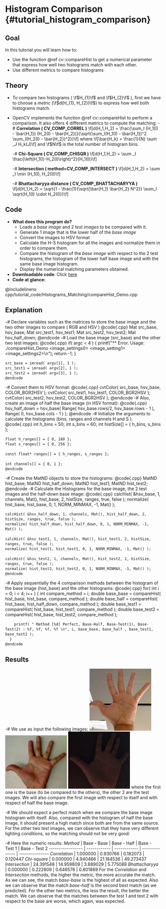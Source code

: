 Histogram Comparison {#tutorial_histogram_comparison}
====================

Goal
----

In this tutorial you will learn how to:

-   Use the function @ref cv::compareHist to get a numerical parameter that express how well two
    histograms match with each other.
-   Use different metrics to compare histograms

Theory
------

-   To compare two histograms ( \f$H_{1}\f$ and \f$H_{2}\f$ ), first we have to choose a *metric*
    (\f$d(H_{1}, H_{2})\f$) to express how well both histograms match.
-   OpenCV implements the function @ref cv::compareHist to perform a comparison. It also offers 4
    different metrics to compute the matching:
    -#  **Correlation ( CV_COMP_CORREL )**
        \f[d(H_1,H_2) =  \frac{\sum_I (H_1(I) - \bar{H_1}) (H_2(I) - \bar{H_2})}{\sqrt{\sum_I(H_1(I) - \bar{H_1})^2 \sum_I(H_2(I) - \bar{H_2})^2}}\f]
        where
        \f[\bar{H_k} =  \frac{1}{N} \sum _J H_k(J)\f]
        and \f$N\f$ is the total number of histogram bins.

    -#  **Chi-Square ( CV_COMP_CHISQR )**
        \f[d(H_1,H_2) =  \sum _I  \frac{\left(H_1(I)-H_2(I)\right)^2}{H_1(I)}\f]

    -#  **Intersection ( method=CV_COMP_INTERSECT )**
        \f[d(H_1,H_2) =  \sum _I  \min (H_1(I), H_2(I))\f]

    -#  **Bhattacharyya distance ( CV_COMP_BHATTACHARYYA )**
        \f[d(H_1,H_2) =  \sqrt{1 - \frac{1}{\sqrt{\bar{H_1} \bar{H_2} N^2}} \sum_I \sqrt{H_1(I) \cdot H_2(I)}}\f]

Code
----

-   **What does this program do?**
    -   Loads a *base image* and 2 *test images* to be compared with it.
    -   Generate 1 image that is the lower half of the *base image*
    -   Convert the images to HSV format
    -   Calculate the H-S histogram for all the images and normalize them in order to compare them.
    -   Compare the histogram of the *base image* with respect to the 2 test histograms, the
        histogram of the lower half base image and with the same base image histogram.
    -   Display the numerical matching parameters obtained.
-   **Downloadable code**: Click
    [here](https://github.com/Itseez/opencv/tree/master/samples/cpp/tutorial_code/Histograms_Matching/compareHist_Demo.cpp)
-   **Code at glance:**

@includelineno cpp/tutorial_code/Histograms_Matching/compareHist_Demo.cpp

Explanation
-----------

-#  Declare variables such as the matrices to store the base image and the two other images to
    compare ( RGB and HSV )
    @code{.cpp}
    Mat src_base, hsv_base;
    Mat src_test1, hsv_test1;
    Mat src_test2, hsv_test2;
    Mat hsv_half_down;
    @endcode
-#  Load the base image (src_base) and the other two test images:
    @code{.cpp}
    if( argc < 4 )
      { printf("** Error. Usage: ./compareHist_Demo <image_settings0> <image_setting1> <image_settings2>\n");
        return -1;
      }

    src_base = imread( argv[1], 1 );
    src_test1 = imread( argv[2], 1 );
    src_test2 = imread( argv[3], 1 );
    @endcode
-#  Convert them to HSV format:
    @code{.cpp}
    cvtColor( src_base, hsv_base, COLOR_BGR2HSV );
    cvtColor( src_test1, hsv_test1, COLOR_BGR2HSV );
    cvtColor( src_test2, hsv_test2, COLOR_BGR2HSV );
    @endcode
-#  Also, create an image of half the base image (in HSV format):
    @code{.cpp}
    hsv_half_down = hsv_base( Range( hsv_base.rows/2, hsv_base.rows - 1 ), Range( 0, hsv_base.cols - 1 ) );
    @endcode
-#  Initialize the arguments to calculate the histograms (bins, ranges and channels H and S ).
    @code{.cpp}
    int h_bins = 50; int s_bins = 60;
    int histSize[] = { h_bins, s_bins };

    float h_ranges[] = { 0, 180 };
    float s_ranges[] = { 0, 256 };

    const float* ranges[] = { h_ranges, s_ranges };

    int channels[] = { 0, 1 };
    @endcode
-#  Create the MatND objects to store the histograms:
    @code{.cpp}
    MatND hist_base;
    MatND hist_half_down;
    MatND hist_test1;
    MatND hist_test2;
    @endcode
-#  Calculate the Histograms for the base image, the 2 test images and the half-down base image:
    @code{.cpp}
    calcHist( &hsv_base, 1, channels, Mat(), hist_base, 2, histSize, ranges, true, false );
    normalize( hist_base, hist_base, 0, 1, NORM_MINMAX, -1, Mat() );

    calcHist( &hsv_half_down, 1, channels, Mat(), hist_half_down, 2, histSize, ranges, true, false );
    normalize( hist_half_down, hist_half_down, 0, 1, NORM_MINMAX, -1, Mat() );

    calcHist( &hsv_test1, 1, channels, Mat(), hist_test1, 2, histSize, ranges, true, false );
    normalize( hist_test1, hist_test1, 0, 1, NORM_MINMAX, -1, Mat() );

    calcHist( &hsv_test2, 1, channels, Mat(), hist_test2, 2, histSize, ranges, true, false );
    normalize( hist_test2, hist_test2, 0, 1, NORM_MINMAX, -1, Mat() );
    @endcode
-#  Apply sequentially the 4 comparison methods between the histogram of the base image (hist_base)
    and the other histograms:
    @code{.cpp}
    for( int i = 0; i < 4; i++ )
       { int compare_method = i;
         double base_base = compareHist( hist_base, hist_base, compare_method );
         double base_half = compareHist( hist_base, hist_half_down, compare_method );
         double base_test1 = compareHist( hist_base, hist_test1, compare_method );
         double base_test2 = compareHist( hist_base, hist_test2, compare_method );

        printf( " Method [%d] Perfect, Base-Half, Base-Test(1), Base-Test(2) : %f, %f, %f, %f \n", i, base_base, base_half , base_test1, base_test2 );
      }
    @endcode

Results
-------

-#  We use as input the following images:
    ![Base_0](images/Histogram_Comparison_Source_0.jpg)
    ![Test_1](images/Histogram_Comparison_Source_1.jpg)
    ![Test_2](images/Histogram_Comparison_Source_2.jpg)
    where the first one is the base (to be compared to the others), the other 2 are the test images.
    We will also compare the first image with respect to itself and with respect of half the base
    image.

-#  We should expect a perfect match when we compare the base image histogram with itself. Also,
    compared with the histogram of half the base image, it should present a high match since both
    are from the same source. For the other two test images, we can observe that they have very
    different lighting conditions, so the matching should not be very good:

-#  Here the numeric results:
      *Method*        |  Base - Base |  Base - Half |  Base - Test 1 |  Base - Test 2
    ----------------- | ------------ | ------------ | -------------- | ---------------
      *Correlation*   |  1.000000    |  0.930766    |  0.182073      |  0.120447
      *Chi-square*    |  0.000000    |  4.940466    |  21.184536     |  49.273437
      *Intersection*  |  24.391548   |  14.959809   |  3.889029      |  5.775088
      *Bhattacharyya* |  0.000000    |  0.222609    |  0.646576      |  0.801869
    For the *Correlation* and *Intersection* methods, the higher the metric, the more accurate the
    match. As we can see, the match *base-base* is the highest of all as expected. Also we can observe
    that the match *base-half* is the second best match (as we predicted). For the other two metrics,
    the less the result, the better the match. We can observe that the matches between the test 1 and
    test 2 with respect to the base are worse, which again, was expected.
